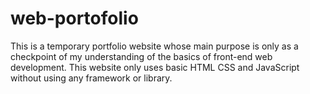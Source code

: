 # web-portofolio
This is a temporary portfolio website whose main purpose is only as a checkpoint of my understanding of the basics of front-end web development. This website only uses basic HTML CSS and JavaScript without using any framework or library.
